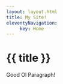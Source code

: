 ```yaml
---
layout: layout.html
title: My Site!
eleventyNavigation:
     key: Home
---
```

# {{ title }}
Good Ol Paragraph!
